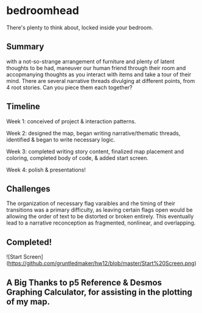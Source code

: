 # bedroomhead

There's plenty to think about, locked inside your bedroom.

## Summary

with a not-so-strange arrangement of furniture and plenty of latent thoughts to be had, maneuver our human friend through their room and accopmanying thoughts as you interact with items and take a tour of their mind. There are several narrative threads divulging at different points, from 4 root stories. Can you piece them each together?


## Timeline

Week 1: conceived of project & interaction patterns.

Week 2: designed the map, began writing narrative/thematic threads, identified & began to write necessary logic.

Week 3: completed writing story content, finalized map placement and coloring, completed body of code, & added start screen.

Week 4: polish & presentations!


## Challenges

The organization of necessary flag varaibles and rhe timing of their transitions was a primary difficulty, as leaving certain flags open would be allowing the order of text to be distorted or broken entirely. This eventually lead to a narrative reconception as fragmented, nonlinear, and overlapping.

## Completed!

![Start Screen] (https://github.com/gruntledmaker/hw12/blob/master/Start%20Screen.png)

## A Big Thanks to p5 Reference & Desmos Graphing Calculator, for assisting in the plotting of my map.
